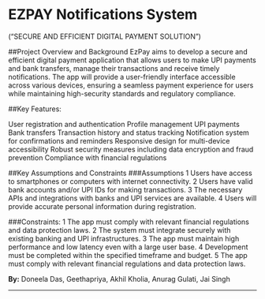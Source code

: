 # EZPAY Notifications System 
(“SECURE AND EFFICIENT DIGITAL PAYMENT SOLUTION”)

##Project Overview and Background
EzPay aims to develop a secure and efficient digital payment application that allows users to make
UPI payments and bank transfers, manage their transactions and receive timely notifications. The
app will provide a user-friendly interface accessible across various devices, ensuring a seamless
payment experience for users while maintaining high-security standards and regulatory compliance.

##Key Features:

User registration and authentication
Profile management
UPI payments
Bank transfers
Transaction history and status tracking
Notification system for confirmations and reminders
Responsive design for multi-device accessibility
Robust security measures including data encryption and fraud prevention
Compliance with financial regulations 

##Key Assumptions and Constraints
###Assumptions
1 Users have access to smartphones or computers with internet connectivity.
2 Users have valid bank accounts and/or UPI IDs for making transactions.
3 The necessary APIs and integrations with banks and UPI services are available.
4 Users will provide accurate personal information during registration.

###Constraints:
1 The app must comply with relevant financial regulations and data protection laws.
2 The system must integrate securely with existing banking and UPI infrastructures.
3 The app must maintain high performance and low latency even with a large user base.
4 Development must be completed within the specified timeframe and budget.
5 The app must comply with relevant financial regulations and data protection laws.








__By:__ Doneela Das, Geethapriya, Akhil Kholia, Anurag Gulati, Jai Singh
<hr/>

